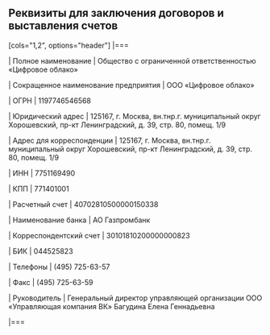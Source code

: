 ## Реквизиты для заключения договоров и выставления счетов

[cols="1,2", options="header"]
|===

| Полное наименование
| Общество с ограниченной ответственностью «Цифровое облако»

| Сокращенное наименование предприятия
| ООО «Цифровое облако»

| ОГРН
| 1197746546568

| Юридический адрес
| 125167, г. Москва, вн.тнр.г. муниципальный округ Хорошевский, пр-кт Ленинградский, д. 39, стр. 80, помещ. 1/9

| Адрес для корреспонденции
| 125167, г. Москва, вн.тнр.г. муниципальный округ Хорошевский, пр-кт Ленинградский, д. 39, стр. 80, помещ. 1/9

| ИНН
| 7751169490

| КПП
| 771401001

| Расчетный счет
| 40702810500000150338

| Наименование банка
| АО Газпромбанк

| Корреспондентский счет
| 30101810200000000823

| БИК
| 044525823

| Телефоны
| (495) 725-63-57

| Факс
| (495) 725-63-59

| Руководитель
| Генеральный директор управляющей организации ООО «Управляющая компания ВК» Багудина Елена Геннадьевна 

|===
